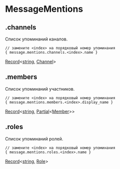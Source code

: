# MessageMentions

## .channels

Список упоминаний каналов.

```
// замените <index> на порядковый номер упоминания
{ message.mentions.channels.<index>.name }
```

[Record](https://www.typescriptlang.org/docs/handbook/utility-types.html#recordkeys-type)\<[string](https://developer.mozilla.org/ru/docs/Web/JavaScript/Reference/Global_Objects/String), [Channel](channel.md)>

## .members

Список упоминаний участников.

```
// замените <index> на порядковый номер упоминания
{ message.mentions.members.<index>.display_name }
```

[Record](https://www.typescriptlang.org/docs/handbook/utility-types.html#recordkeys-type)\<[string](https://developer.mozilla.org/ru/docs/Web/JavaScript/Reference/Global_Objects/String), [Partial](https://www.typescriptlang.org/docs/handbook/utility-types.html#partialtype)\<[Member](member.md)>>

## .roles

Список упоминаний ролей.

```
// замените <index> на порядковый номер упоминания
{ message.mentions.roles.<index>.name }
```

[Record](https://www.typescriptlang.org/docs/handbook/utility-types.html#recordkeys-type)\<[string](https://developer.mozilla.org/ru/docs/Web/JavaScript/Reference/Global_Objects/String), [Role](role.md)>

